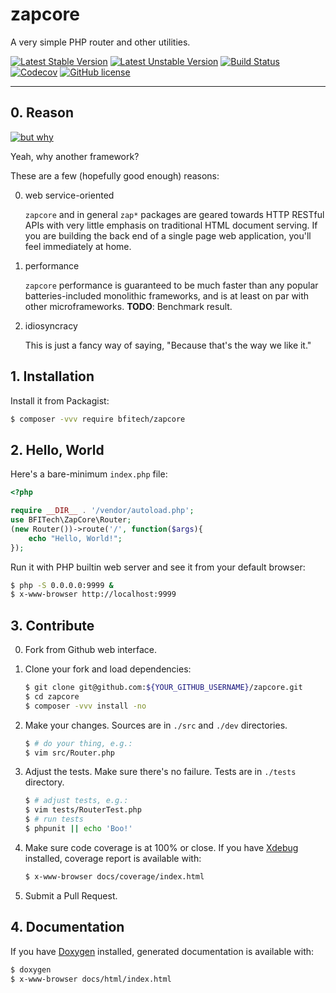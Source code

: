 
zapcore
=======

A very simple PHP router and other utilities.

[![Latest Stable Version](https://poser.pugx.org/bfitech/zapcore/v/stable)](https://packagist.org/packages/bfitech/zapcore)
[![Latest Unstable Version](https://poser.pugx.org/bfitech/zapcore/v/unstable)](https://packagist.org/packages/bfitech/zapcore)
[![Build Status](https://travis-ci.org/bfitech/zapcore.svg?branch=master)](https://travis-ci.org/bfitech/zapcore)
[![Codecov](https://codecov.io/gh/bfitech/zapcore/branch/master/graph/badge.svg)](https://codecov.io/gh/bfitech/zapcore)
[![GitHub license](https://img.shields.io/badge/license-MIT-blue.svg)](https://raw.githubusercontent.com/bfitech/zapcore/master/LICENSE)

----

## 0. Reason

[![but why](http://gph.to/2pMcVKp)](https://en.wikipedia.org/wiki/Category:PHP_frameworks)

Yeah, why another framework?

These are a few (hopefully good enough) reasons:

0.  web service-oriented

    `zapcore` and in general `zap*` packages are geared towards HTTP
    RESTful APIs with very little emphasis on traditional HTML document
    serving. If you are building the back end of a single page web
    application, you'll feel immediately at home.

1.  performance

    `zapcore` performance is guaranteed to be much faster than any
    popular batteries-included monolithic frameworks, and is at least
    on par with other microframeworks. **TODO**: Benchmark result.

2.  idiosyncracy

    This is just a fancy way of saying, "Because that's the way we like
    it."

## 1. Installation

Install it from Packagist:

```bash
$ composer -vvv require bfitech/zapcore
```

## 2. Hello, World

Here's a bare-minimum `index.php` file:

```php
<?php

require __DIR__ . '/vendor/autoload.php';
use BFITech\ZapCore\Router;
(new Router())->route('/', function($args){
	echo "Hello, World!";
});
```
Run it with PHP builtin web server and see it from your default browser:

```bash
$ php -S 0.0.0.0:9999 &
$ x-www-browser http://localhost:9999
```

## 3. Contribute

0.  Fork from Github web interface.

1.  Clone your fork and load dependencies:

    ```bash
    $ git clone git@github.com:${YOUR_GITHUB_USERNAME}/zapcore.git
    $ cd zapcore
    $ composer -vvv install -no
    ```

2.  Make your changes. Sources are in `./src` and `./dev` directories.

    ```bash
    $ # do your thing, e.g.:
    $ vim src/Router.php
    ```

3.  Adjust the tests. Make sure there's no failure. Tests are in
    `./tests` directory.

    ```bash
    $ # adjust tests, e.g.:
    $ vim tests/RouterTest.php
    $ # run tests
    $ phpunit || echo 'Boo!'
    ```

4.  Make sure code coverage is at 100% or close. If you have
    [Xdebug](https://xdebug.org/) installed, coverage report is
    available with:

    ```bash
    $ x-www-browser docs/coverage/index.html
    ```

5. Submit a Pull Request.

## 4. Documentation

If you have [Doxygen](http://www.stack.nl/~dimitri/doxygen/) installed,
generated documentation is available with:

```bash
$ doxygen
$ x-www-browser docs/html/index.html
```

